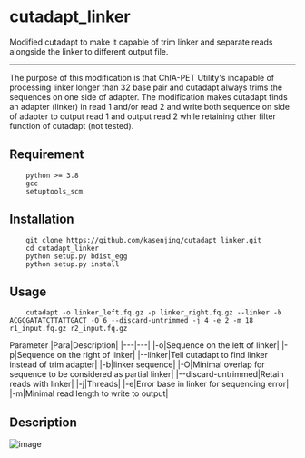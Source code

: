 # cutadapt_linker
Modified cutadapt to make it capable of trim linker and separate reads alongside the linker to different output file.

------
The purpose of this modification is that ChIA-PET Utility's incapable of processing linker longer than 32 base pair and cutadapt always trims the sequences on one side of adapter. The modification makes cutadapt finds an adapter (linker) in read 1 and/or read 2 and write both sequence on side of adapter to output read 1 and output read 2 while retaining other filter function of cutadapt (not tested).

## Requirement
```
    python >= 3.8
    gcc
    setuptools_scm
```
## Installation
```
    git clone https://github.com/kasenjing/cutadapt_linker.git
    cd cutadapt_linker
    python setup.py bdist_egg
    python setup.py install
```

## Usage

```
    cutadapt -o linker_left.fq.gz -p linker_right.fq.gz --linker -b ACGCGATATCTTATTGACT -O 6 --discard-untrimmed -j 4 -e 2 -m 18 r1_input.fq.gz r2_input.fq.gz
```

Parameter
|Para|Description|
|---|---|
|-o|Sequence on the left of linker|
|-p|Sequence on the right of linker|
|--linker|Tell cutadapt to find linker instead of trim adapter|
|-b|linker sequence|
|-O|Minimal overlap for sequence to be considered as partial linker|
|--discard-untrimmed|Retain reads with linker|
|-j|Threads|
|-e|Error base in linker for sequencing error|
|-m|Minimal read length to write to output|

## Description
![image](doc/example.jpg)